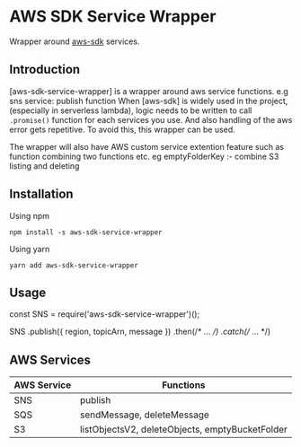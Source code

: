 # AWS SDK Service Wrapper

Wrapper around [aws-sdk](https://www.npmjs.com/package/aws-sdk) services.

## Introduction

[aws-sdk-service-wrapper] is a wrapper around aws service functions.
e.g sns service: publish function
When [aws-sdk] is widely used in the project, (especially in serverless lambda), logic needs to be written to call `.promise()` function for each services you use. And also handling of the aws error gets repetitive.
To avoid this, this wrapper can be used.

The wrapper will also have AWS custom service extention feature such as function combining two functions etc.
eg emptyFolderKey :- combine S3 listing and deleting


## Installation
Using npm
```
npm install -s aws-sdk-service-wrapper
```

Using yarn
```
yarn add aws-sdk-service-wrapper
```

## Usage
const SNS = require('aws-sdk-service-wrapper')();

SNS
  .publish({ region, topicArn, message })
  .then(/* ... */)
  .catch(/* ... */)

## AWS Services

AWS Service  | 	Functions
-------------|-----------------------
SNS          | publish
SQS          | sendMessage, deleteMessage
S3           | listObjectsV2, deleteObjects, emptyBucketFolder